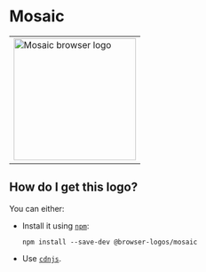 # Mosaic

<table>
    <tr height=230>
        <td>
            <a href="https://github.com/alrra/browser-logos/tree/d8097b2c79890d31f2b4b891b5fe75795dcf09f2/src/archive/mosaic">
                <img width=220 src="https://raw.githubusercontent.com/alrra/browser-logos/d8097b2c79890d31f2b4b891b5fe75795dcf09f2/src/archive/mosaic/mosaic_512x512.png" alt="Mosaic browser logo">
            </a>
        </td>
    </tr>
</table>

## How do I get this logo?

You can either:

* Install it using [`npm`][npm]:

  `npm install --save-dev @browser-logos/mosaic`

* Use [`cdnjs`][cdnjs].

<!-- Link labels: -->

[cdnjs]: https://cdnjs.com/libraries/browser-logos
[npm]: https://www.npmjs.com/
